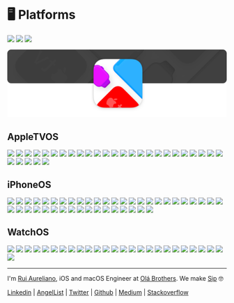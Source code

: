 # 🖥 Platforms

[![](https://img.shields.io/badge/MIT-License-0f73b4.svg)](./LICENSE.md) [![](https://img.shields.io/badge/swift-5.6-0f73b4.svg)](https://swift.org/blog/swift-5-6-released/) [![](https://img.shields.io/badge/docs-1.0-0f73b4.svg)](./DOCS.md)

![](./assets/header/header.png)

## AppleTVOS

[![](https://img.shields.io/badge/AppleTV%20OS-16.0-0f73b4.svg)](./platforms/AppleTVOS/16.0) 
[![](https://img.shields.io/badge/AppleTV%20OS-15.4-0f73b4.svg)](./platforms/AppleTVOS/15.4) 
[![](https://img.shields.io/badge/AppleTV%20OS-15.2-0f73b4.svg)](./platforms/AppleTVOS/15.2) 
[![](https://img.shields.io/badge/AppleTV%20OS-15.0-0f73b4.svg)](./platforms/AppleTVOS/15.0) 
[![](https://img.shields.io/badge/AppleTV%20OS-14.5-0f73b4.svg)](./platforms/AppleTVOS/14.5) 
[![](https://img.shields.io/badge/AppleTV%20OS-14.4-0f73b4.svg)](./platforms/AppleTVOS/14.4) 
[![](https://img.shields.io/badge/AppleTV%20OS-14.3-0f73b4.svg)](./platforms/AppleTVOS/14.3) 
[![](https://img.shields.io/badge/AppleTV%20OS-14.2-0f73b4.svg)](./platforms/AppleTVOS/14.2)
[![](https://img.shields.io/badge/AppleTV%20OS-14.1-0f73b4.svg)](./platforms/AppleTVOS/14.1)
[![](https://img.shields.io/badge/AppleTV%20OS-14.0-0f73b4.svg)](./platforms/AppleTVOS/14.0) 
[![](https://img.shields.io/badge/AppleTV%20OS-13.4-0f73b4.svg)](./platforms/AppleTVOS/13.4) 
[![](https://img.shields.io/badge/AppleTV%20OS-13.3-0f73b4.svg)](./platforms/AppleTVOS/13.3) 
[![](https://img.shields.io/badge/AppleTV%20OS-13.2-0f73b4.svg)](./platforms/AppleTVOS/13.2) 
[![](https://img.shields.io/badge/AppleTV%20OS-13.0-0f73b4.svg)](./platforms/AppleTVOS/13.0) 
[![](https://img.shields.io/badge/AppleTV%20OS-12.4-0f73b4.svg)](./platforms/AppleTVOS/12.4) 
[![](https://img.shields.io/badge/AppleTV%20OS-12.3-0f73b4.svg)](./platforms/AppleTVOS/12.3) 
[![](https://img.shields.io/badge/AppleTV%20OS-12.2-0f73b4.svg)](./platforms/AppleTVOS/12.2) 
[![](https://img.shields.io/badge/AppleTV%20OS-12.1-0f73b4.svg)](./platforms/AppleTVOS/12.1) 
[![](https://img.shields.io/badge/AppleTV%20OS-12.0-0f73b4.svg)](./platforms/AppleTVOS/12.0)
[![](https://img.shields.io/badge/AppleTV%20OS-11.4-0f73b4.svg)](./platforms/AppleTVOS/11.4) 
[![](https://img.shields.io/badge/AppleTV%20OS-11.3-0f73b4.svg)](./platforms/AppleTVOS/11.3) 
[![](https://img.shields.io/badge/AppleTV%20OS-11.2-0f73b4.svg)](./platforms/AppleTVOS/11.2)
[![](https://img.shields.io/badge/AppleTV%20OS-11.1-0f73b4.svg)](./platforms/AppleTVOS/11.1) 
[![](https://img.shields.io/badge/AppleTV%20OS-11.0-0f73b4.svg)](./platforms/AppleTVOS/11.0) 
[![](https://img.shields.io/badge/AppleTV%20OS-10.2-0f73b4.svg)](./platforms/AppleTVOS/10.2) 
[![](https://img.shields.io/badge/AppleTV%20OS-10.1-0f73b4.svg)](./platforms/AppleTVOS/10.1)
[![](https://img.shields.io/badge/AppleTV%20OS-10.0-0f73b4.svg)](./platforms/AppleTVOS/10.0)
[![](https://img.shields.io/badge/AppleTV%20OS-9.2-0f73b4.svg)](./platforms/AppleTVOS/9.2) 
[![](https://img.shields.io/badge/AppleTV%20OS-9.1-0f73b4.svg)](./platforms/AppleTVOS/9.1) 
[![](https://img.shields.io/badge/AppleTV%20OS-9.0-0f73b4.svg)](./platforms/AppleTVOS/9.0) 

## iPhoneOS

[![](https://img.shields.io/badge/iPhone%20OS-16.0-0f73b4.svg)](./platforms/iPhoneOS/16.0)
[![](https://img.shields.io/badge/iPhone%20OS-15.5-0f73b4.svg)](./platforms/iPhoneOS/15.5)
[![](https://img.shields.io/badge/iPhone%20OS-15.4-0f73b4.svg)](./platforms/iPhoneOS/15.4)
[![](https://img.shields.io/badge/iPhone%20OS-15.2-0f73b4.svg)](./platforms/iPhoneOS/15.2)
[![](https://img.shields.io/badge/iPhone%20OS-15.0-0f73b4.svg)](./platforms/iPhoneOS/15.0)
[![](https://img.shields.io/badge/iPhone%20OS-14.5-0f73b4.svg)](./platforms/iPhoneOS/14.5)
[![](https://img.shields.io/badge/iPhone%20OS-14.4-0f73b4.svg)](./platforms/iPhoneOS/14.4)
[![](https://img.shields.io/badge/iPhone%20OS-14.3-0f73b4.svg)](./platforms/iPhoneOS/14.3)
[![](https://img.shields.io/badge/iPhone%20OS-14.2-0f73b4.svg)](./platforms/iPhoneOS/14.2)
[![](https://img.shields.io/badge/iPhone%20OS-14.1-0f73b4.svg)](./platforms/iPhoneOS/14.1)
[![](https://img.shields.io/badge/iPhone%20OS-14.0-0f73b4.svg)](./platforms/iPhoneOS/14.0)
[![](https://img.shields.io/badge/iPhone%20OS-13.7-0f73b4.svg)](./platforms/iPhoneOS/13.7) 
[![](https://img.shields.io/badge/iPhone%20OS-13.6-0f73b4.svg)](./platforms/iPhoneOS/13.6)
[![](https://img.shields.io/badge/iPhone%20OS-13.5-0f73b4.svg)](./platforms/iPhoneOS/13.5)
[![](https://img.shields.io/badge/iPhone%20OS-13.4-0f73b4.svg)](./platforms/iPhoneOS/13.4)
[![](https://img.shields.io/badge/iPhone%20OS-13.3-0f73b4.svg)](./platforms/iPhoneOS/13.3)
[![](https://img.shields.io/badge/iPhone%20OS-13.2-0f73b4.svg)](./platforms/iPhoneOS/13.2) 
[![](https://img.shields.io/badge/iPhone%20OS-13.1-0f73b4.svg)](./platforms/iPhoneOS/13.1) 
[![](https://img.shields.io/badge/iPhone%20OS-13.0-0f73b4.svg)](./platforms/iPhoneOS/13.0) 
[![](https://img.shields.io/badge/iPhone%20OS-12.4-0f73b4.svg)](./platforms/iPhoneOS/12.4)
[![](https://img.shields.io/badge/iPhone%20OS-12.3-0f73b4.svg)](./platforms/iPhoneOS/12.3)
[![](https://img.shields.io/badge/iPhone%20OS-12.2-0f73b4.svg)](./platforms/iPhoneOS/12.2)
[![](https://img.shields.io/badge/iPhone%20OS-12.1-0f73b4.svg)](./platforms/iPhoneOS/12.1) 
[![](https://img.shields.io/badge/iPhone%20OS-12.0-0f73b4.svg)](./platforms/iPhoneOS/12.0)
[![](https://img.shields.io/badge/iPhone%20OS-11.4-0f73b4.svg)](./platforms/iPhoneOS/11.4) 
[![](https://img.shields.io/badge/iPhone%20OS-11.3-0f73b4.svg)](./platforms/iPhoneOS/11.3) 
[![](https://img.shields.io/badge/iPhone%20OS-11.2-0f73b4.svg)](./platforms/iPhoneOS/11.2) 
[![](https://img.shields.io/badge/iPhone%20OS-11.1-0f73b4.svg)](./platforms/iPhoneOS/11.1) 
[![](https://img.shields.io/badge/iPhone%20OS-11.0-0f73b4.svg)](./platforms/iPhoneOS/11.0) 
[![](https://img.shields.io/badge/iPhone%20OS-10.3-0f73b4.svg)](./platforms/iPhoneOS/10.3)
[![](https://img.shields.io/badge/iPhone%20OS-10.2-0f73b4.svg)](./platforms/iPhoneOS/10.2)
[![](https://img.shields.io/badge/iPhone%20OS-10.1-0f73b4.svg)](./platforms/iPhoneOS/10.1)
[![](https://img.shields.io/badge/iPhone%20OS-10.0-0f73b4.svg)](./platforms/iPhoneOS/10.0) 
[![](https://img.shields.io/badge/iPhone%20OS-9.3-0f73b4.svg)](./platforms/iPhoneOS/9.3) 
[![](https://img.shields.io/badge/iPhone%20OS-9.2-0f73b4.svg)](./platforms/iPhoneOS/9.2) 
[![](https://img.shields.io/badge/iPhone%20OS-9.1-0f73b4.svg)](./platforms/iPhoneOS/9.1) 
[![](https://img.shields.io/badge/iPhone%20OS-9.0-0f73b4.svg)](./platforms/iPhoneOS/9.0)
[![](https://img.shields.io/badge/iPhone%20OS-8.4-0f73b4.svg)](./platforms/iPhoneOS/8.4) 
[![](https://img.shields.io/badge/iPhone%20OS-8.3-0f73b4.svg)](./platforms/iPhoneOS/8.3) 
[![](https://img.shields.io/badge/iPhone%20OS-8.2-0f73b4.svg)](./platforms/iPhoneOS/8.2)
[![](https://img.shields.io/badge/iPhone%20OS-8.1-0f73b4.svg)](./platforms/iPhoneOS/8.1) 
[![](https://img.shields.io/badge/iPhone%20OS-8.0-0f73b4.svg)](./platforms/iPhoneOS/8.0) 

## WatchOS

[![](https://img.shields.io/badge/Watch%20OS-9.0-0f73b4.svg)](./platforms/WatchOS/9.0)
[![](https://img.shields.io/badge/Watch%20OS-8.5-0f73b4.svg)](./platforms/WatchOS/8.5)
[![](https://img.shields.io/badge/Watch%20OS-8.3-0f73b4.svg)](./platforms/WatchOS/8.3)
[![](https://img.shields.io/badge/Watch%20OS-8.0-0f73b4.svg)](./platforms/WatchOS/8.0)
[![](https://img.shields.io/badge/Watch%20OS-7.4-0f73b4.svg)](./platforms/WatchOS/7.4)
[![](https://img.shields.io/badge/Watch%20OS-7.3-0f73b4.svg)](./platforms/WatchOS/7.3)
[![](https://img.shields.io/badge/Watch%20OS-7.2-0f73b4.svg)](./platforms/WatchOS/7.2)
[![](https://img.shields.io/badge/Watch%20OS-7.1-0f73b4.svg)](./platforms/WatchOS/7.1) 
[![](https://img.shields.io/badge/Watch%20OS-7.0-0f73b4.svg)](./platforms/WatchOS/7.0)
[![](https://img.shields.io/badge/Watch%20OS-6.2-0f73b4.svg)](./platforms/WatchOS/6.2) 
[![](https://img.shields.io/badge/Watch%20OS-6.1-0f73b4.svg)](./platforms/WatchOS/6.1) 
[![](https://img.shields.io/badge/Watch%20OS-6.0-0f73b4.svg)](./platforms/WatchOS/6.0)
[![](https://img.shields.io/badge/Watch%20OS-5.3-0f73b4.svg)](./platforms/WatchOS/5.3) 
[![](https://img.shields.io/badge/Watch%20OS-5.2-0f73b4.svg)](./platforms/WatchOS/5.2) 
[![](https://img.shields.io/badge/Watch%20OS-5.1-0f73b4.svg)](./platforms/WatchOS/5.1) 
[![](https://img.shields.io/badge/Watch%20OS-5.0-0f73b4.svg)](./platforms/WatchOS/5.0) 
[![](https://img.shields.io/badge/Watch%20OS-4.3-0f73b4.svg)](./platforms/WatchOS/4.3) 
[![](https://img.shields.io/badge/Watch%20OS-4.2-0f73b4.svg)](./platforms/WatchOS/4.2) 
[![](https://img.shields.io/badge/Watch%20OS-4.1-0f73b4.svg)](./platforms/WatchOS/4.1) 
[![](https://img.shields.io/badge/Watch%20OS-4.0-0f73b4.svg)](./platforms/WatchOS/4.0)
[![](https://img.shields.io/badge/Watch%20OS-3.2-0f73b4.svg)](./platforms/WatchOS/3.2) 
[![](https://img.shields.io/badge/Watch%20OS-3.1-0f73b4.svg)](./platforms/WatchOS/3.1)
[![](https://img.shields.io/badge/Watch%20OS-3.0-0f73b4.svg)](./platforms/WatchOS/3.0) 
[![](https://img.shields.io/badge/Watch%20OS-2.2-0f73b4.svg)](./platforms/WatchOS/2.2) 
[![](https://img.shields.io/badge/Watch%20OS-2.1-0f73b4.svg)](./platforms/WatchOS/2.1)
[![](https://img.shields.io/badge/Watch%20OS-2.0-0f73b4.svg)](./platforms/WatchOS/2.0) 

---

I'm [Rui Aureliano](http://ruiaureliano.com), iOS and macOS Engineer at [Olá Brothers](https://theolabrothers.com). We make [Sip](https://sipapp.io) 🤓

[Linkedin](https://www.linkedin.com/in/ruiaureliano) | [AngelList](https://angel.co/ruiaureliano) | [Twitter](https://twitter.com/ruiaureliano) | [Github](https://github.com/ruiaureliano) | [Medium](https://medium.com/@ruiaureliano) | [Stackoverflow](https://stackoverflow.com/users/881095/ruiaureliano)
